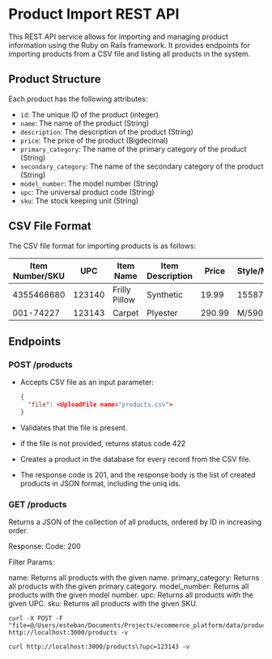 # Product Import REST API

This REST API service allows for importing and managing product information using the Ruby on Rails framework. It provides endpoints for importing products from a CSV file and listing all products in the system.

## Product Structure

Each product has the following attributes:

- `id`: The unique ID of the product (integer)
- `name`: The name of the product (String)
- `description`: The description of the product (String)
- `price`: The price of the product (Bigdecimal)
- `primary_category`: The name of the primary category of the product (String)
- `secondary_category`: The name of the secondary category of the product (String)
- `model_number`: The model number (String)
- `upc`: The universal product code (String)
- `sku`: The stock keeping unit (String)

## CSV File Format

The CSV file format for importing products is as follows:


| Item Number/SKU | UPC | Item Name | Item Description | Price | Style/Model/Number/Name | Primary Category | Sub-Category |
| --- | --- | --- | --- | --- | --- | --- | --- |
| 4355468680 | 123140 | Frilly Pillow | Synthetic | 19.99 | 15587 | Living Room | Textil |
| 001-74227 | 123143 | Carpet | Plyester | 290.99 | M/590X | Apartment | Textile |


## Endpoints

### POST /products

- Accepts CSV file as an input parameter:

  ```json
  {
    "file": <UploadFile name="products.csv">
  }
  
- Validates that the file is present.
- if the file is not provided, returns status code 422
- Creates a product in the database for every record from the CSV file.
- The response code is 201, and the response body is the list of created products in JSON format, including the uniq ids.

  
### GET /products

Returns a JSON of the collection of all products, ordered by ID in increasing order.


Response:
Code: 200

Filter Params:

name: Returns all products with the given name.
primary_category: Returns all products with the given primary category.
model_number: Returns all products with the given model number.
upc: Returns all products with the given UPC.
sku: Returns all products with the given SKU.

```shell
curl -X POST -F "file=@/Users/esteban/Documents/Projects/ecommerce_platform/data/products.csv;filename=products.csv;type=text/csv" http://localhost:3000/products -v

curl http://localhost:3000/products\?upc=123143 -v

